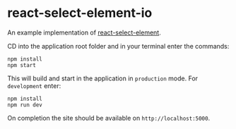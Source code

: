 # react-select-element-io

An example implementation of [react-select-element](https://github.com/sequencemedia/react-select-element).

CD into the application root folder and in your terminal enter the commands:

```
npm install
npm start
```

This will build and start in the application in `production` mode. For `development` enter:

```
npm install
npm run dev
```

On completion the site should be available on `http://localhost:5000`.
